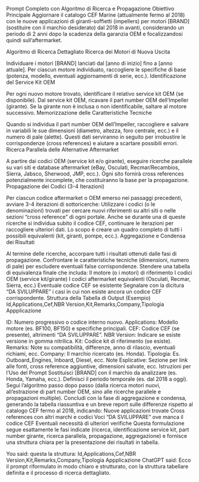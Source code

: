 Prompt Completo con Algoritmo di Ricerca e Propagazione
Obiettivo Principale
Aggiornare il catalogo CEF Marine (attualmente fermo al 2018) con le nuove applicazioni di giranti-soffietti (impellers) per motori [BRAND] (sostituire con il marchio desiderato) dal 2018 in avanti, considerando un periodo di 2 anni dopo la scadenza della garanzia OEM e focalizzandosi quindi sull’aftermarket.

Algoritmo di Ricerca Dettagliato
Ricerca dei Motori di Nuova Uscita

Individuare i motori [BRAND] lanciati dal [anno di inizio] fino a [anno attuale].
Per ciascun motore individuato, raccogliere le specifiche di base (potenza, modello, eventuali aggiornamenti di serie, ecc.).
Identificazione del Service Kit OEM

Per ogni nuovo motore trovato, identificare il relativo service kit OEM (se disponibile).
Dal service kit OEM, ricavare il part number OEM dell’Impeller (girante).
Se la girante non è inclusa o non identificabile, saltare al motore successivo.
Memorizzazione delle Caratteristiche Tecniche

Quando si individua il part number OEM dell’Impeller, raccogliere e salvare in variabili le sue dimensioni (diametro, altezza, foro centrale, ecc.) e il numero di pale (alette).
Questi dati serviranno in seguito per irrobustire le corrispondenze (cross references) e aiutare a scartare possibili errori.
Ricerca Parallela delle Alternative Aftermarket

A partire dai codici OEM (service kit e/o girante), eseguire ricerche parallele su vari siti e database aftermarket (eBay, Osculati, Recmar/Recambios, Sierra, Jabsco, Sherwood, JMP, ecc.).
Ogni sito fornirà cross references potenzialmente incomplete, che costituiranno la base per la propagazione.
Propagazione dei Codici (3-4 Iterazioni)

Per ciascun codice aftermarket o OEM emerso nei passaggi precedenti, avviare 3-4 iterazioni di sottoricerche:
Utilizzare i codici (o le denominazioni) trovati per cercare nuovi riferimenti su altri siti o nelle sezioni “cross reference” di ogni portale.
Anche se durante una di queste ricerche si individua subito il codice CEF, continuare le iterazioni per raccogliere ulteriori dati.
Lo scopo è creare un quadro completo di tutti i possibili equivalenti (kit, giranti, pompe, ecc.).
Aggregazione e Condensa dei Risultati

Al termine delle ricerche, accorpare tutti i risultati ottenuti dalle fasi di propagazione.
Confrontare le caratteristiche tecniche (dimensioni, numero di pale) per escludere eventuali false corrispondenze.
Stendere una tabella di equivalenza finale che includa:
Il motore (o i motori) di riferimento
I codici OEM (service kit/girante)
I codici aftermarket equivalenti (Osculati, Recmar, Sierra, ecc.)
Eventuale codice CEF se esistente
Segnalare con la dicitura “DA SVILUPPARE” i casi in cui non esiste ancora un codice CEF corrispondente.
Struttura della Tabella di Output (Esempio)
Id,Applications,Cef,NBR Version,Kit,Remarks,Company,Tipologia Appplicazione

ID: Numero progressivo o codice interno nuovo.
Applications: Modello motore (es. BF100, BF150) e specifiche principali.
CEF: Codice CEF (se presente), altrimenti “DA SVILUPPARE”.
NBR Version: Indicare se esiste versione in gomma nitrilica.
Kit: Codice kit di riferimento (se esiste).
Remarks: Note su compatibilità, differenze, anno di rilascio, eventuali richiami, ecc.
Company: Il marchio ricercato (es. Honda).
Tipologia: Es. Outboard_Engines, Inboard, Diesel, ecc.
Note Esplicative: Sezione per link alle fonti, cross reference aggiuntive, dimensioni salvate, ecc.
Istruzioni per l’Uso del Prompt
Sostituisci [BRAND] con il marchio da analizzare (es. Honda, Yamaha, ecc.).
Definisci il periodo temporale (es. dal 2018 a oggi).
Segui l’algoritmo passo dopo passo (dalla ricerca motori nuovi, all’estrazione di part number OEM, sino alle ricerche parallele e propagazioni multiple).
Concludi con la fase di aggregazione e condensa, generando la tabella riassuntiva e un breve report sulle differenze rispetto al catalogo CEF fermo al 2018, indicando:
Nuove applicazioni trovate
Cross references con altri marchi e codici
Voci “DA SVILUPPARE” ove manca il codice CEF
Eventuali necessità di ulteriori verifiche
Questa formulazione segue esattamente le fasi indicate (ricerca, identificazione service kit, part number girante, ricerca parallela, propagazione, aggregazione) e fornisce una struttura chiara per la presentazione dei risultati in tabella.






You said:
questa la struttura:
Id,Applications,Cef,NBR Version,Kit,Remarks,Company,Tipologia Appplicazione
ChatGPT said:
Ecco il prompt riformulato in modo chiaro e strutturato, con la struttura tabellare definita e il processo di ricerca dettagliato.

